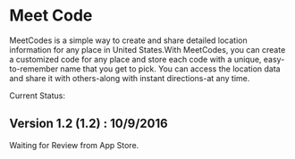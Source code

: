 # Meet Code 
MeetCodes is a simple  way to create and share detailed location information for any place in United States.With MeetCodes, you can create a customized code for any place and store each code with a unique, easy-to-remember name that you get to pick. You can access the location data and share it with others-along with instant directions-at any time.

Current Status:

Version 1.2 (1.2) : 10/9/2016
-----------------------------
Waiting for Review from App Store.
